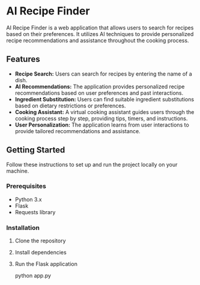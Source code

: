 # AI Recipe Finder

AI Recipe Finder is a web application that allows users to search for recipes based on their preferences. It utilizes AI techniques to provide personalized recipe recommendations and assistance throughout the cooking process.

## Features

- **Recipe Search:** Users can search for recipes by entering the name of a dish.
- **AI Recommendations:** The application provides personalized recipe recommendations based on user preferences and past interactions.
- **Ingredient Substitution:** Users can find suitable ingredient substitutions based on dietary restrictions or preferences.
- **Cooking Assistant:** A virtual cooking assistant guides users through the cooking process step by step, providing tips, timers, and instructions.
- **User Personalization:** The application learns from user interactions to provide tailored recommendations and assistance.

## Getting Started

Follow these instructions to set up and run the project locally on your machine.

### Prerequisites

- Python 3.x
- Flask
- Requests library

### Installation

1. Clone the repository

2. Install dependencies

3. Run the Flask application

   python app.py





